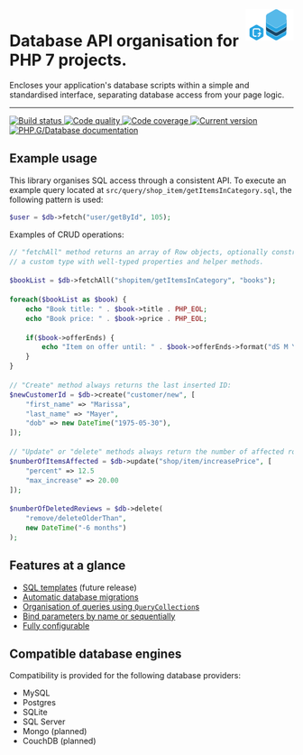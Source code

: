 <img src="logo.png" alt="Database logic organisation for PHP 7 projects." align="right" />

# Database API organisation for PHP 7 projects.

Encloses your application's database scripts within a simple and standardised interface, separating database access from your page logic.

***

<a href="https://circleci.com/gh/PhpGt/Database" target="_blank">
	<img src="https://img.shields.io/circleci/project/PhpGt/Database/master.svg?style=flat-square" alt="Build status" />
</a>
<a href="https://scrutinizer-ci.com/g/PhpGt/Database" target="_blank">
	<img src="https://img.shields.io/scrutinizer/g/PhpGt/Database/master.svg?style=flat-square" alt="Code quality" />
</a>
<a href="https://scrutinizer-ci.com/g/PhpGt/Database" target="_blank">
	<img src="https://img.shields.io/scrutinizer/coverage/g/PhpGt/Database/master.svg?style=flat-square" alt="Code coverage" />
</a>
<a href="https://packagist.org/packages/PhpGt/Database" target="_blank">
	<img src="https://img.shields.io/packagist/v/PhpGt/Database.svg?style=flat-square" alt="Current version" />
</a>
<a href="http://www.php.gt/input" target="_blank">
	<img src="https://img.shields.io/badge/docs-www.php.gt/database-26a5e3.svg?style=flat-square" alt="PHP.G/Database documentation" />
</a>

## Example usage

This library organises SQL access through a consistent API. To execute an example query located at `src/query/shop_item/getItemsInCategory.sql`, the following pattern is used:

```php
$user = $db->fetch("user/getById", 105);
```

Examples of CRUD operations:

```php
// "fetchAll" method returns an array of Row objects, optionally constructed as 
// a custom type with well-typed properties and helper methods.

$bookList = $db->fetchAll("shopitem/getItemsInCategory", "books");

foreach($bookList as $book) {
	echo "Book title: " . $book->title . PHP_EOL;
	echo "Book price: " . $book->price . PHP_EOL;
	
	if($book->offerEnds) {
		echo "Item on offer until: " . $book->offerEnds->format("dS M Y");
	}
}

// "Create" method always returns the last inserted ID:
$newCustomerId = $db->create("customer/new", [
	"first_name" => "Marissa",
	"last_name" => "Mayer",
	"dob" => new DateTime("1975-05-30"),
]);

// "Update" or "delete" methods always return the number of affected rows:
$numberOfItemsAffected = $db->update("shop/item/increasePrice", [
	"percent" => 12.5
	"max_increase" => 20.00
]);

$numberOfDeletedReviews = $db->delete(
	"remove/deleteOlderThan",
	new DateTime("-6 months")
);
```

## Features at a glance

+ [SQL templates][wiki-templates] (future release)
+ [Automatic database migrations][wiki-migrations]
+ [Organisation of queries using `QueryCollection`s][wiki-query-collections]
+ [Bind parameters by name or sequentially][wiki-parameters]
+ [Fully configurable][wiki-config]

## Compatible database engines

Compatibility is provided for the following database providers:

* MySQL
* Postgres
* SQLite
* SQL Server
* Mongo (planned)
* CouchDB (planned)

[wiki-templates]: https://github.com/PhpGt/Database/wiki
[wiki-query-collections]: https://github.com/PhpGt/Database/wiki
[wiki-parameters]: https://github.com/PhpGt/Database/wiki
[wiki-migrations]: https://github.com/PhpGt/Database/wiki
[wiki-config]: https://github.com/PhpGt/Database/wiki
